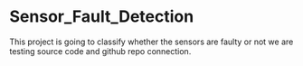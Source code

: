 # Sensor_Fault_Detection
This project is going to classify whether the sensors are faulty or not
we are testing source code and github repo connection.